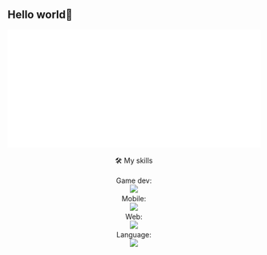 ## Hello world👋

![Metrics](/metrics.classic.svg)

<div align="center">
    🛠️ My skills
    <br>
    <br>
    Game dev:
    <br>
    <a href="https://skillicons.dev">
      <img src="https://skillicons.dev/icons?i=cs,unity" />
    </a>
    <br>
    Mobile:
    <br>
    <a href="https://skillicons.dev">
      <img src="https://skillicons.dev/icons?i=flutter,swift" />
    </a>
    <br>
    Web:
    <br>
    <a href="https://skillicons.dev">
      <img src="https://skillicons.dev/icons?i=html,css,vue,js" />
    </a>
    <br>
    Language:
    <br>
    <a href="https://skillicons.dev">
      <img src="https://skillicons.dev/icons?i=py,java" />
    </a>
</div>



<!--
**Clifong/Clifong** is a ✨ _special_ ✨ repository because its `README.md` (this file) appears on your GitHub profile.

Here are some ideas to get you started:

- 🔭 I’m currently working on ...
- 🌱 I’m currently learning ...
- 👯 I’m looking to collaborate on ...
- 🤔 I’m looking for help with ...
- 💬 Ask me about ...
- 📫 How to reach me: ...
- 😄 Pronouns: ...
- ⚡ Fun fact: ...
-->

